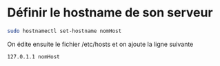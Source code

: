 
# Définir le hostname de son serveur

```bash
sudo hostnamectl set-hostname nomHost
```

On édite ensuite le fichier /etc/hosts et on ajoute la ligne suivante

```txt
127.0.1.1 nomHost
```
